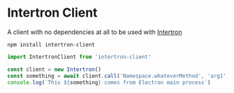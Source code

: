 # Intertron Client

A client with no dependencies at all to be used with [Intertron](https://github.com/AragonOne/intertron)

`npm install intertron-client`

```javascript
import IntertronClient from 'intertron-client'

const client = new Intertron()
const something = await client.call('Namespace.whateverMethod', 'arg1', 'arg2')
console.log(`This ${something} comes from Electron main process`)
```
